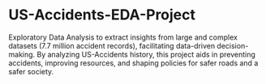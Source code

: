 # US-Accidents-EDA-Project
Exploratory Data Analysis to extract insights from large and complex datasets (7.7 million accident records), facilitating data-driven decision-making. By analyzing US-Accidents history, this project aids in preventing accidents, improving resources, and shaping policies for safer roads and a safer society.

